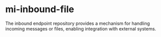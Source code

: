 # mi-inbound-file
The inbound endpoint repository provides a mechanism for handling incoming messages or files, enabling integration with external systems.
